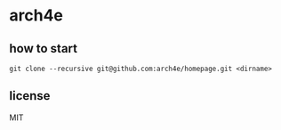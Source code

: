 # arch4e


## how to start

```
git clone --recursive git@github.com:arch4e/homepage.git <dirname>
```


## license

MIT

